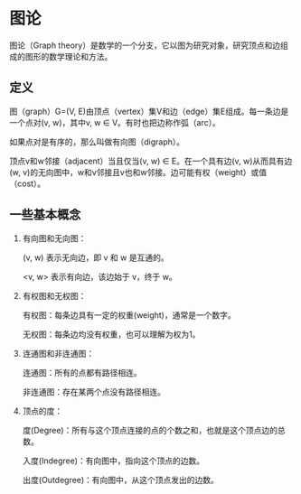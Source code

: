 # 图论

图论（Graph theory）是数学的一个分支，它以图为研究对象，研究顶点和边组成的图形的数学理论和方法。

## 定义

图（graph）G=(V, E)由顶点（vertex）集V和边（edge）集E组成。每一条边是一个点对(v, w)，其中v, w ∈ V。有时也把边称作弧（arc）。

如果点对是有序的，那么叫做有向图（digraph）。

顶点v和w邻接（adjacent）当且仅当(v, w) ∈ E。在一个具有边(v, w)从而具有边(w, v)的无向图中，w和v邻接且v也和w邻接。边可能有权（weight）或值（cost）。

## 一些基本概念

1. 有向图和无向图：

    (v, w) 表示无向边，即 v 和 w 是互通的。

    <v, w> 表示有向边，该边始于 v，终于 w。

2. 有权图和无权图：

    有权图：每条边具有一定的权重(weight)，通常是一个数字。

    无权图：每条边均没有权重，也可以理解为权为1。

3. 连通图和非连通图：

    连通图：所有的点都有路径相连。

    非连通图：存在某两个点没有路径相连。

4. 顶点的度：

    度(Degree)：所有与这个顶点连接的点的个数之和，也就是这个顶点边的总数。

    入度(Indegree)：有向图中，指向这个顶点的边数。

    出度(Outdegree)：有向图中，从这个顶点发出的边数。
